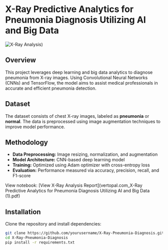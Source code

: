 # X-Ray Predictive Analytics for Pneumonia Diagnosis Utilizing AI and Big Data  

![X-Ray Analysis](https://miro.medium.com/v2/resize:fit:1400/1*caVi5_pTsarvYlqkarijOg.png))


## Overview  
This project leverages deep learning and big data analytics to diagnose pneumonia from X-ray images. Using Convolutional Neural Networks (CNNs) and TensorFlow, the model aims to assist medical professionals in accurate and efficient pneumonia detection.  

## Dataset  
The dataset consists of chest X-ray images, labeled as **pneumonia** or **normal**. The data is preprocessed using image augmentation techniques to improve model performance.  

## Methodology  
- **Data Preprocessing:** Image resizing, normalization, and augmentation  
- **Model Architecture:** CNN-based deep learning model  
- **Training:** Optimized using Adam optimizer with cross-entropy loss  
- **Evaluation:** Performance measured via accuracy, precision, recall, and F1-score  

View notebook: [View X-Ray Analysis Report](vertopal.com_X-Ray Predictive Analytics for Pneumonia Diagnosis Utilizing AI and Big Data (1).pdf)


## Installation  
Clone the repository and install dependencies:  
```bash
git clone https://github.com/yourusername/X-Ray-Pneumonia-Diagnosis.git
cd X-Ray-Pneumonia-Diagnosis
pip install -r requirements.txt
